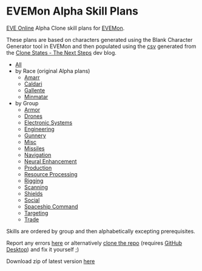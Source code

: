 # EVEMon Alpha Skill Plans

[EVE Online](https://www.eveonline.com/) Alpha Clone skill plans for [EVEMon](https://evemondevteam.github.io/evemon/).

These plans are based on characters generated using the Blank Character Generator tool in EVEMon and then populated using the [csv](Alpha%20Skills.csv) generated from the [Clone States - The Next Steps](https://community.eveonline.com/news/dev-blogs/clone-states-the-next-steps/) dev blog.

- [All](Alpha%20Skills%20-%20All.xml)
- by Race (original Alpha plans)
    - [Amarr](by%20Race/Alpha%20Skills%20-%20Amarr.xml)
    - [Caldari](by%20Race/Alpha%20Skills%20-%20Caldari.xml)
    - [Gallente](by%20Race/Alpha%20Skills%20-%20Gallente.xml)
    - [Minmatar](by%20Race/Alpha%20Skills%20-%20Minmatar.xml)
- by Group
	 - [Armor](by%20Group/Alpha%20Skills%20-%20Armor.xml)
	 - [Drones](by%20Group/Alpha%20Skills%20-%20Drones.xml)
	 - [Electronic Systems](by%20Group/Alpha%20Skills%20-%20Electronic%20Systems.xml)
	 - [Engineering](by%20Group/Alpha%20Skills%20-%20Engineering.xml)
	 - [Gunnery](by%20Group/Alpha%20Skills%20-%20Gunnery.xml)
	 - [Misc](by%20Group/Alpha%20Skills%20-%20Misc.xml)
	 - [Missiles](by%20Group/Alpha%20Skills%20-%20Missiles.xml)
	 - [Navigation](by%20Group/Alpha%20Skills%20-%20Navigation.xml)
	 - [Neural Enhancement](by%20Group/Alpha%20Skills%20-%20Neural%20Enhancement.xml)
	 - [Production](by%20Group/Alpha%20Skills%20-%20Production.xml)
	 - [Resource Processing](by%20Group/Alpha%20Skills%20-%20Resource%20Processing.xml)
	 - [Rigging](by%20Group/Alpha%20Skills%20-%20Rigging.xml)
	 - [Scanning](by%20Group/Alpha%20Skills%20-%20Scanning.xml)
	 - [Shields](by%20Group/Alpha%20Skills%20-%20Shields.xml)
	 - [Social](by%20Group/Alpha%20Skills%20-%20Social.xml)
	 - [Spaceship Command](by%20Group/Alpha%20Skills%20-%20Spaceship%20Command.xml)
	 - [Targeting](by%20Group/Alpha%20Skills%20-%20Targeting.xml)
	 - [Trade](by%20Group/Alpha%20Skills%20-%20Trade.xml)

Skills are ordered by group and then alphabetically excepting prerequisites.

Report any errors [here](https://github.com/batstyx/evemon-alpha-skill-plans/issues/new) or alternatively [clone the repo](github-windows://openRepo/https://github.com/batstyx/evemon-alpha-skill-plans) (requires [GitHub Desktop](https://desktop.github.com/)) and fix it yourself ;)

Download zip of latest version [here](https://github.com/batstyx/evemon-alpha-skill-plans/releases/latest)
